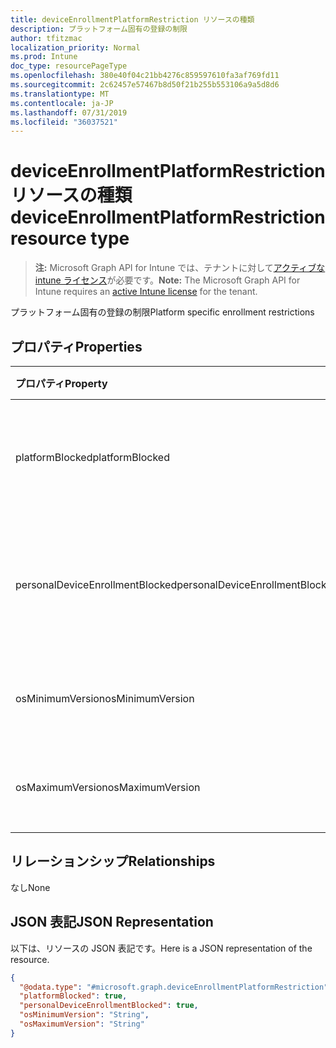 ```yaml
---
title: deviceEnrollmentPlatformRestriction リソースの種類
description: プラットフォーム固有の登録の制限
author: tfitzmac
localization_priority: Normal
ms.prod: Intune
doc_type: resourcePageType
ms.openlocfilehash: 380e40f04c21bb4276c859597610fa3af769fd11
ms.sourcegitcommit: 2c62457e57467b8d50f21b255b553106a9a5d8d6
ms.translationtype: MT
ms.contentlocale: ja-JP
ms.lasthandoff: 07/31/2019
ms.locfileid: "36037521"
---
```

# <a name="deviceenrollmentplatformrestriction-resource-type"></a><span data-ttu-id="ada35-103">deviceEnrollmentPlatformRestriction リソースの種類</span><span class="sxs-lookup"><span data-stu-id="ada35-103">deviceEnrollmentPlatformRestriction resource type</span></span>

> <span data-ttu-id="ada35-104">**注:** Microsoft Graph API for Intune では、テナントに対して[アクティブな intune ライセンス](https://go.microsoft.com/fwlink/?linkid=839381)が必要です。</span><span class="sxs-lookup"><span data-stu-id="ada35-104">**Note:** The Microsoft Graph API for Intune requires an [active Intune license](https://go.microsoft.com/fwlink/?linkid=839381) for the tenant.</span></span>

<span data-ttu-id="ada35-105">プラットフォーム固有の登録の制限</span><span class="sxs-lookup"><span data-stu-id="ada35-105">Platform specific enrollment restrictions</span></span>

## <a name="properties"></a><span data-ttu-id="ada35-106">プロパティ</span><span class="sxs-lookup"><span data-stu-id="ada35-106">Properties</span></span>
|<span data-ttu-id="ada35-107">プロパティ</span><span class="sxs-lookup"><span data-stu-id="ada35-107">Property</span></span>|<span data-ttu-id="ada35-108">型</span><span class="sxs-lookup"><span data-stu-id="ada35-108">Type</span></span>|<span data-ttu-id="ada35-109">説明</span><span class="sxs-lookup"><span data-stu-id="ada35-109">Description</span></span>|
|:---|:---|:---|
|<span data-ttu-id="ada35-110">platformBlocked</span><span class="sxs-lookup"><span data-stu-id="ada35-110">platformBlocked</span></span>|<span data-ttu-id="ada35-111">Boolean</span><span class="sxs-lookup"><span data-stu-id="ada35-111">Boolean</span></span>|<span data-ttu-id="ada35-112">登録で対象プラットフォームをブロックします</span><span class="sxs-lookup"><span data-stu-id="ada35-112">Block the platform from enrolling</span></span>|
|<span data-ttu-id="ada35-113">personalDeviceEnrollmentBlocked</span><span class="sxs-lookup"><span data-stu-id="ada35-113">personalDeviceEnrollmentBlocked</span></span>|<span data-ttu-id="ada35-114">ブール型 (Boolean)</span><span class="sxs-lookup"><span data-stu-id="ada35-114">Boolean</span></span>|<span data-ttu-id="ada35-115">個人所有のデバイスの登録をブロックします</span><span class="sxs-lookup"><span data-stu-id="ada35-115">Block personally owned devices from enrolling</span></span>|
|<span data-ttu-id="ada35-116">osMinimumVersion</span><span class="sxs-lookup"><span data-stu-id="ada35-116">osMinimumVersion</span></span>|<span data-ttu-id="ada35-117">String</span><span class="sxs-lookup"><span data-stu-id="ada35-117">String</span></span>|<span data-ttu-id="ada35-118">サポートされる最小 OS バージョン</span><span class="sxs-lookup"><span data-stu-id="ada35-118">Min OS version supported</span></span>|
|<span data-ttu-id="ada35-119">osMaximumVersion</span><span class="sxs-lookup"><span data-stu-id="ada35-119">osMaximumVersion</span></span>|<span data-ttu-id="ada35-120">文字列型 (String)</span><span class="sxs-lookup"><span data-stu-id="ada35-120">String</span></span>|<span data-ttu-id="ada35-121">サポートされる最大 OS バージョン</span><span class="sxs-lookup"><span data-stu-id="ada35-121">Max OS version supported</span></span>|

## <a name="relationships"></a><span data-ttu-id="ada35-122">リレーションシップ</span><span class="sxs-lookup"><span data-stu-id="ada35-122">Relationships</span></span>
<span data-ttu-id="ada35-123">なし</span><span class="sxs-lookup"><span data-stu-id="ada35-123">None</span></span>

## <a name="json-representation"></a><span data-ttu-id="ada35-124">JSON 表記</span><span class="sxs-lookup"><span data-stu-id="ada35-124">JSON Representation</span></span>
<span data-ttu-id="ada35-125">以下は、リソースの JSON 表記です。</span><span class="sxs-lookup"><span data-stu-id="ada35-125">Here is a JSON representation of the resource.</span></span>
<!-- {
  "blockType": "resource",
  "@odata.type": "microsoft.graph.deviceEnrollmentPlatformRestriction"
}
-->
``` json
{
  "@odata.type": "#microsoft.graph.deviceEnrollmentPlatformRestriction",
  "platformBlocked": true,
  "personalDeviceEnrollmentBlocked": true,
  "osMinimumVersion": "String",
  "osMaximumVersion": "String"
}
```




